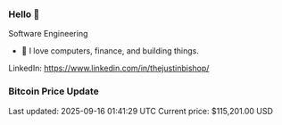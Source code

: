 ### Hello 🤙  

Software Engineering

- 🔭 I love computers, finance, and building things.
  
LinkedIn: https://www.linkedin.com/in/thejustinbishop/  












































































































































































































































































































































































































































































































































































































































































































































































































































































































































































































































































































### Bitcoin Price Update
Last updated: 2025-09-16 01:41:29 UTC
Current price: $115,201.00 USD
